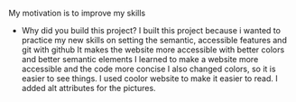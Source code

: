  My motivation is to improve my skills 
- Why did you build this project? I built this project because i wanted to practice my new skills on setting the semantic, accessible features and git with github
 It makes the website more accessible with better colors and better semantic elements 
 I learned to make a website more accessible and the code more concise
 I also changed colors, so it is easier to see things. I used coolor website to make it easier to read. 
 I added alt attributes for the pictures.

